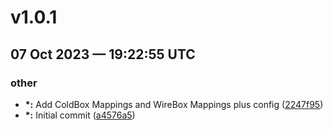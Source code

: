 # v1.0.1
## 07 Oct 2023 — 19:22:55 UTC

### other

+ __\*:__ Add ColdBox Mappings and WireBox Mappings plus config
 ([2247f95](https://github.com/gpickin/coldbox-metadata-exporter/commit/2247f95ea37d6194c547fc98ce1dd36ac709dff4))
+ __\*:__ Initial commit ([a4576a5](https://github.com/gpickin/coldbox-metadata-exporter/commit/a4576a5371d5033b3b974595348431629a891757))


